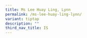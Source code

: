 ```yaml
---
title: Ms Lee Huay Ling, Lynn
permalink: /ms-lee-huay-ling-lynn/
variant: tiptap
description: ""
third_nav_title: IS
---
```

